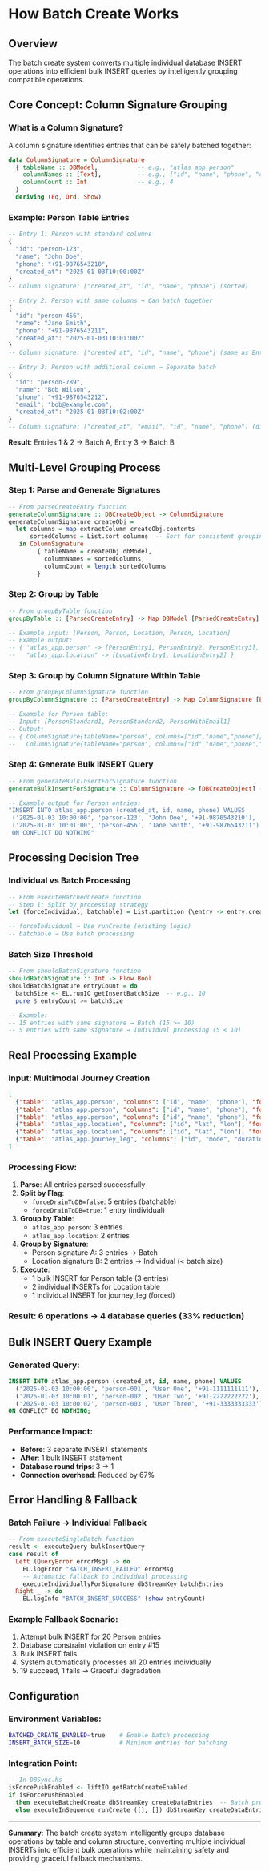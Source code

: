 # How Batch Create Works

## Overview
The batch create system converts multiple individual database INSERT operations into efficient bulk INSERT queries by intelligently grouping compatible operations.

## Core Concept: Column Signature Grouping

### What is a Column Signature?
A column signature identifies entries that can be safely batched together:

```haskell
data ColumnSignature = ColumnSignature
  { tableName :: DBModel,           -- e.g., "atlas_app.person"
    columnNames :: [Text],          -- e.g., ["id", "name", "phone", "created_at"]
    columnCount :: Int              -- e.g., 4
  }
  deriving (Eq, Ord, Show)
```

### Example: Person Table Entries
```haskell
-- Entry 1: Person with standard columns
{
  "id": "person-123",
  "name": "John Doe",
  "phone": "+91-9876543210",
  "created_at": "2025-01-03T10:00:00Z"
}
-- Column signature: ["created_at", "id", "name", "phone"] (sorted)

-- Entry 2: Person with same columns → Can batch together
{
  "id": "person-456",
  "name": "Jane Smith",
  "phone": "+91-9876543211",
  "created_at": "2025-01-03T10:01:00Z"
}
-- Column signature: ["created_at", "id", "name", "phone"] (same as Entry 1)

-- Entry 3: Person with additional column → Separate batch
{
  "id": "person-789",
  "name": "Bob Wilson",
  "phone": "+91-9876543212",
  "email": "bob@example.com",
  "created_at": "2025-01-03T10:02:00Z"
}
-- Column signature: ["created_at", "email", "id", "name", "phone"] (different)
```

**Result**: Entries 1 & 2 → Batch A, Entry 3 → Batch B

## Multi-Level Grouping Process

### Step 1: Parse and Generate Signatures
```haskell
-- From parseCreateEntry function
generateColumnSignature :: DBCreateObject -> ColumnSignature
generateColumnSignature createObj =
  let columns = map extractColumn createObj.contents
      sortedColumns = List.sort columns  -- Sort for consistent grouping
   in ColumnSignature
        { tableName = createObj.dbModel,
          columnNames = sortedColumns,
          columnCount = length sortedColumns
        }
```

### Step 2: Group by Table
```haskell
-- From groupByTable function
groupByTable :: [ParsedCreateEntry] -> Map DBModel [ParsedCreateEntry]

-- Example input: [Person, Person, Location, Person, Location]
-- Example output:
-- { "atlas_app.person" -> [PersonEntry1, PersonEntry2, PersonEntry3],
--   "atlas_app.location" -> [LocationEntry1, LocationEntry2] }
```

### Step 3: Group by Column Signature Within Table
```haskell
-- From groupByColumnSignature function
groupByColumnSignature :: [ParsedCreateEntry] -> Map ColumnSignature [ParsedCreateEntry]

-- Example for Person table:
-- Input: [PersonStandard1, PersonStandard2, PersonWithEmail1]
-- Output:
-- { ColumnSignature{tableName="person", columns=["id","name","phone"]} -> [PersonStandard1, PersonStandard2],
--   ColumnSignature{tableName="person", columns=["id","name","phone","email"]} -> [PersonWithEmail1] }
```

### Step 4: Generate Bulk INSERT Query
```haskell
-- From generateBulkInsertForSignature function
generateBulkInsertForSignature :: ColumnSignature -> [DBCreateObject] -> Maybe Text

-- Example output for Person entries:
"INSERT INTO atlas_app.person (created_at, id, name, phone) VALUES
 ('2025-01-03 10:00:00', 'person-123', 'John Doe', '+91-9876543210'),
 ('2025-01-03 10:01:00', 'person-456', 'Jane Smith', '+91-9876543211')
 ON CONFLICT DO NOTHING"
```

## Processing Decision Tree

### Individual vs Batch Processing
```haskell
-- From executeBatchedCreate function
-- Step 1: Split by processing strategy
let (forceIndividual, batchable) = List.partition (\entry -> entry.createObject.forceDrainToDB) parsedEntries

-- forceIndividual → Use runCreate (existing logic)
-- batchable → Use batch processing
```

### Batch Size Threshold
```haskell
-- From shouldBatchSignature function
shouldBatchSignature :: Int -> Flow Bool
shouldBatchSignature entryCount = do
  batchSize <- EL.runIO getInsertBatchSize  -- e.g., 10
  pure $ entryCount >= batchSize

-- Example:
-- 15 entries with same signature → Batch (15 >= 10)
-- 5 entries with same signature → Individual processing (5 < 10)
```

## Real Processing Example

### Input: Multimodal Journey Creation
```json
[
  {"table": "atlas_app.person", "columns": ["id", "name", "phone"], "forceDrainToDB": false},
  {"table": "atlas_app.person", "columns": ["id", "name", "phone"], "forceDrainToDB": false},
  {"table": "atlas_app.person", "columns": ["id", "name", "phone"], "forceDrainToDB": false},
  {"table": "atlas_app.location", "columns": ["id", "lat", "lon"], "forceDrainToDB": false},
  {"table": "atlas_app.location", "columns": ["id", "lat", "lon"], "forceDrainToDB": false},
  {"table": "atlas_app.journey_leg", "columns": ["id", "mode", "duration"], "forceDrainToDB": true}
]
```

### Processing Flow:
1. **Parse**: All entries parsed successfully
2. **Split by Flag**:
   - `forceDrainToDB=false`: 5 entries (batchable)
   - `forceDrainToDB=true`: 1 entry (individual)
3. **Group by Table**:
   - `atlas_app.person`: 3 entries
   - `atlas_app.location`: 2 entries
4. **Group by Signature**:
   - Person signature A: 3 entries → Batch
   - Location signature B: 2 entries → Individual (< batch size)
5. **Execute**:
   - 1 bulk INSERT for Person table (3 entries)
   - 2 individual INSERTs for Location table
   - 1 individual INSERT for journey_leg (forced)

### Result: 6 operations → 4 database queries (33% reduction)

## Bulk INSERT Query Example

### Generated Query:
```sql
INSERT INTO atlas_app.person (created_at, id, name, phone) VALUES
  ('2025-01-03 10:00:00', 'person-001', 'User One', '+91-1111111111'),
  ('2025-01-03 10:00:01', 'person-002', 'User Two', '+91-2222222222'),
  ('2025-01-03 10:00:02', 'person-003', 'User Three', '+91-3333333333')
ON CONFLICT DO NOTHING;
```

### Performance Impact:
- **Before**: 3 separate INSERT statements
- **After**: 1 bulk INSERT statement
- **Database round trips**: 3 → 1
- **Connection overhead**: Reduced by 67%

## Error Handling & Fallback

### Batch Failure → Individual Fallback
```haskell
-- From executeSingleBatch function
result <- executeQuery bulkInsertQuery
case result of
  Left (QueryError errorMsg) -> do
    EL.logError "BATCH_INSERT_FAILED" errorMsg
    -- Automatic fallback to individual processing
    executeIndividuallyForSignature dbStreamKey batchEntries
  Right _ -> do
    EL.logInfo "BATCH_INSERT_SUCCESS" (show entryCount)
```

### Example Fallback Scenario:
1. Attempt bulk INSERT for 20 Person entries
2. Database constraint violation on entry #15
3. Bulk INSERT fails
4. System automatically processes all 20 entries individually
5. 19 succeed, 1 fails → Graceful degradation

## Configuration

### Environment Variables:
```bash
BATCHED_CREATE_ENABLED=true    # Enable batch processing
INSERT_BATCH_SIZE=10           # Minimum entries for batching
```

### Integration Point:
```haskell
-- In DBSync.hs
isForcePushEnabled <- liftIO getBatchCreateEnabled
if isForcePushEnabled
  then executeBatchedCreate dbStreamKey createDataEntries  -- Batch processing
  else executeInSequence runCreate ([], []) dbStreamKey createDataEntries  -- Individual
```

---

**Summary**: The batch create system intelligently groups database operations by table and column structure, converting multiple individual INSERTs into efficient bulk operations while maintaining safety and providing graceful fallback mechanisms.